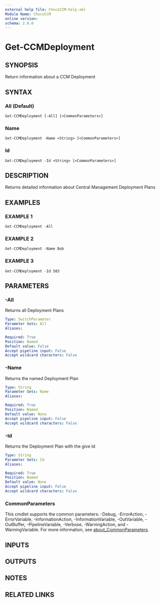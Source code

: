 ```yaml
---
external help file: ChocoCCM-help.xml
Module Name: ChocoCCM
online version:
schema: 2.0.0
---
```


# Get-CCMDeployment

## SYNOPSIS
Return information about a CCM Deployment

## SYNTAX

### All (Default)
```
Get-CCMDeployment [-All] [<CommonParameters>]
```

### Name
```
Get-CCMDeployment -Name <String> [<CommonParameters>]
```

### Id
```
Get-CCMDeployment -Id <String> [<CommonParameters>]
```

## DESCRIPTION
Returns detailed information about Central Management Deployment Plans

## EXAMPLES

### EXAMPLE 1
```
Get-CCMDeployment -All
```

### EXAMPLE 2
```
Get-CCMDeployment -Name Bob
```

### EXAMPLE 3
```
Get-CCMDeployment -Id 583
```

## PARAMETERS

### -All
Returns all Deployment Plans

```yaml
Type: SwitchParameter
Parameter Sets: All
Aliases:

Required: True
Position: Named
Default value: False
Accept pipeline input: False
Accept wildcard characters: False
```

### -Name
Returns the named Deployment Plan

```yaml
Type: String
Parameter Sets: Name
Aliases:

Required: True
Position: Named
Default value: None
Accept pipeline input: False
Accept wildcard characters: False
```

### -Id
Returns the Deployment Plan with the give Id

```yaml
Type: String
Parameter Sets: Id
Aliases:

Required: True
Position: Named
Default value: None
Accept pipeline input: False
Accept wildcard characters: False
```

### CommonParameters
This cmdlet supports the common parameters: -Debug, -ErrorAction, -ErrorVariable, -InformationAction, -InformationVariable, -OutVariable, -OutBuffer, -PipelineVariable, -Verbose, -WarningAction, and -WarningVariable. For more information, see [about_CommonParameters](http://go.microsoft.com/fwlink/?LinkID=113216).

## INPUTS

## OUTPUTS

## NOTES

## RELATED LINKS
